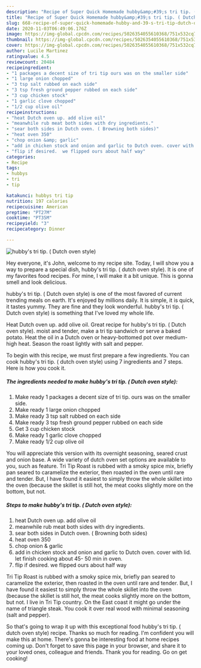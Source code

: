 ```yaml
---
description: "Recipe of Super Quick Homemade hubby&amp;#39;s tri tip. ( Dutch oven style)"
title: "Recipe of Super Quick Homemade hubby&amp;#39;s tri tip. ( Dutch oven style)"
slug: 668-recipe-of-super-quick-homemade-hubby-and-39-s-tri-tip-dutch-oven-style
date: 2020-11-03T06:49:06.176Z
image: https://img-global.cpcdn.com/recipes/5026354055610368/751x532cq70/hubbys-tri-tip-dutch-oven-style-recipe-main-photo.jpg
thumbnail: https://img-global.cpcdn.com/recipes/5026354055610368/751x532cq70/hubbys-tri-tip-dutch-oven-style-recipe-main-photo.jpg
cover: https://img-global.cpcdn.com/recipes/5026354055610368/751x532cq70/hubbys-tri-tip-dutch-oven-style-recipe-main-photo.jpg
author: Lucile Martinez
ratingvalue: 4.5
reviewcount: 20484
recipeingredient:
- "1 packages a decent size of tri tip ours was on the smaller side"
- "1 large onion chopped"
- "3 tsp salt rubbed on each side"
- "3 tsp fresh ground pepper rubbed on each side"
- "3 cup chicken stock"
- "1 garlic clove chopped"
- "1/2 cup olive oil"
recipeinstructions:
- "heat Dutch oven up. add olive oil"
- "meanwhile rub meat both sides with dry ingredients."
- "sear both sides in Dutch oven. ( Browning both sides)"
- "heat oven 350"
- "chop onion &amp; garlic"
- "add in chicken stock and onion and garlic to Dutch oven. cover with lid.  let finish cooking about 45- 50 min in oven."
- "flip if desired.  we flipped ours about half way"
categories:
- Recipe
tags:
- hubbys
- tri
- tip

katakunci: hubbys tri tip 
nutrition: 197 calories
recipecuisine: American
preptime: "PT27M"
cooktime: "PT35M"
recipeyield: "3"
recipecategory: Dinner

---
```



![hubby&#39;s tri tip. ( Dutch oven style)](https://img-global.cpcdn.com/recipes/5026354055610368/751x532cq70/hubbys-tri-tip-dutch-oven-style-recipe-main-photo.jpg)

Hey everyone, it's John, welcome to my recipe site. Today, I will show you a way to prepare a special dish, hubby&#39;s tri tip. ( dutch oven style). It is one of my favorites food recipes. For mine, I will make it a bit unique. This is gonna smell and look delicious.

hubby&#39;s tri tip. ( Dutch oven style) is one of the most favored of current trending meals on earth. It's enjoyed by millions daily. It is simple, it is quick, it tastes yummy. They are fine and they look wonderful. hubby&#39;s tri tip. ( Dutch oven style) is something that I've loved my whole life.

Heat Dutch oven up. add olive oil. Great recipe for hubby&#39;s tri tip. ( Dutch oven style). moist and tender, make a tri tip sandwich or serve a baked potato. Heat the oil in a Dutch oven or heavy-bottomed pot over medium-high heat. Season the roast lightly with salt and pepper.


To begin with this recipe, we must first prepare a few ingredients. You can cook hubby&#39;s tri tip. ( dutch oven style) using 7 ingredients and 7 steps. Here is how you cook it.

<!--inarticleads1-->

##### The ingredients needed to make hubby&#39;s tri tip. ( Dutch oven style):

1. Make ready 1 packages a decent size of tri tip. ours was on the smaller side.
1. Make ready 1 large onion chopped
1. Make ready 3 tsp salt rubbed on each side
1. Make ready 3 tsp fresh ground pepper rubbed on each side
1. Get 3 cup chicken stock
1. Make ready 1 garlic clove chopped
1. Make ready 1/2 cup olive oil


You will appreciate this version with its overnight seasoning, seared crust and onion base. A wide variety of dutch oven set options are available to you, such as feature. Tri Tip Roast is rubbed with a smoky spice mix, briefly pan seared to caramelize the exterior, then roasted in the oven until rare and tender. But, I have found it easiest to simply throw the whole skillet into the oven (because the skillet is still hot, the meat cooks slightly more on the bottom, but not. 

<!--inarticleads2-->

##### Steps to make hubby&#39;s tri tip. ( Dutch oven style):

1. heat Dutch oven up. add olive oil
1. meanwhile rub meat both sides with dry ingredients.
1. sear both sides in Dutch oven. ( Browning both sides)
1. heat oven 350
1. chop onion &amp; garlic
1. add in chicken stock and onion and garlic to Dutch oven. cover with lid.  let finish cooking about 45- 50 min in oven.
1. flip if desired.  we flipped ours about half way


Tri Tip Roast is rubbed with a smoky spice mix, briefly pan seared to caramelize the exterior, then roasted in the oven until rare and tender. But, I have found it easiest to simply throw the whole skillet into the oven (because the skillet is still hot, the meat cooks slightly more on the bottom, but not. I live in Tri Tip country. On the East coast it might go under the name of triangle steak. You cook it over real wood with minimal seasoning (salt and pepper). 

So that's going to wrap it up with this exceptional food hubby&#39;s tri tip. ( dutch oven style) recipe. Thanks so much for reading. I'm confident you will make this at home. There's gonna be interesting food at home recipes coming up. Don't forget to save this page in your browser, and share it to your loved ones, colleague and friends. Thank you for reading. Go on get cooking!
